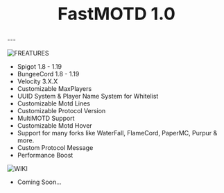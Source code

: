 <div align="center">
<h1 style="font-size:40px"> FastMOTD 1.0 </h1>
</div>
---

![FREATURES](https://user-images.githubusercontent.com/104334245/220792812-8ee00fd3-eb7f-4e35-8ab0-1330661a96f1.png)



* Spigot 1.8 - 1.19
* BungeeCord 1.8 - 1.19
* Velocity 3.X.X
* Customizable MaxPlayers
* UUID System & Player Name System for Whitelist
* Customizable Motd Lines
* Customizable Protocol Version
* MultiMOTD Support
* Customizable Motd Hover
* Support for many forks like WaterFall, FlameCord, PaperMC, Purpur & more.
* Custom Protocol Message
* Performance Boost

![WIKI](https://user-images.githubusercontent.com/104334245/220792831-203226df-aca8-4040-933b-bda6df6d2036.png)

* Coming Soon...

